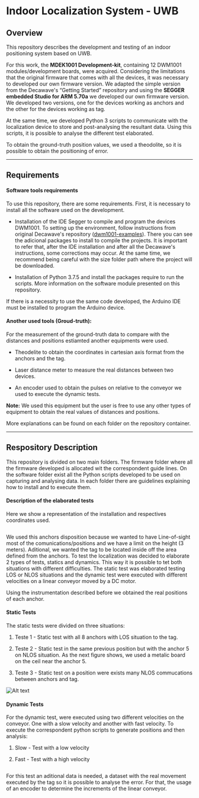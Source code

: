 # Indoor Localization System - UWB

## Overview

This repository describes the development and testing of an indoor positioning system based on UWB.

For this work, the **MDEK1001 Development-kit**, containing 12 DWM1001 modules/development boards, were acquired. Considering the limitations that the original firmware that comes with all the devices, it was necessary to developed our own firmware version. We adapted the simple version from the Decawave's “Getting Started” repository and using the **SEGGER embedded Studio for ARM 5.70a** we developed our own firmware version. We developed two versions, one for the devices working as anchors and the other for the devices working as tag.

At the same time, we developed Python 3 scripts to communicate with the localization device to store and post-analysing the resultant data. Using this scripts, it is possible to analyse the different test elaborated.

To obtain the ground-truth position values, we used a theodolite, so it is possible to obtain the positioning of error.

***

## Requirements

#### Software tools requirements

To use this repository, there are some requirements. First, it is necessary to install all the software used on the development.

- Installation of the IDE Segger to compile and program the devices DWM1001. To setting up the environment, follow instructions from original Decawave's repository ([dwm1001-examples](https://github.com/Decawave/dwm1001-examples)). There you can see the adicional packages to install to compile the projects. It is important to refer that, after the IDE installation and after all the Decawave's instructions, some corrections may occur. At the same time, we recommend being careful with the size folder path where the project will be downloaded.

- Installation of Python 3.7.5 and install the packages require to run the scripts. More information on the software module presented on this repository.

If there is a necessity to use the same code developed, the Arduino IDE must be installed to program the Arduino device.

#### Another used tools (Groud-truth):

For the measurement of the ground-truth data to compare with the distances and positions estiamted another equipments were used.

- Theodelite to obtain the coordinates in cartesian axis format from the anchors and the tag.

- Laser distance meter to measure the real distances between two devices.

- An encoder used to obtain the pulses on relative to the conveyor we used to execute the dynamic tests.

**Note:** We used this equipment but the user is free to use any other types of equipment to obtain the real values of distances and positions.

More explanations can be found on each folder on the repository container.

***

## Respository Description

This repository is divided on two main folders. The firmware folder where all the firmware developed is allocated wit the correspondent guide lines. On the software folder exist all the Python scripts developed to be used on capturing and analysing data. In each folder there are guidelines explaining how to install and to execute them.

#### Description of  the elaborated tests

Here we show a representation of the installation and respectives coordinates used.

<img title="" src="https://github.com/ipleiria-robotics/indoor_positioning_uwb/blob/main/img/sala_info.jpg" alt="">

We used this anchors disposition because we wanted to have Line-of-sight most of the comunications/positions and we have a limit on the height (3 meters). Aditional, we wanted the tag to be located inside off the area defined from the anchors. To test the localization was decided to elaborate 2 types of tests, statics and dynamics. This way it is possible to tet both situations with different difficulties. The static test was elaborated testing LOS or NLOS situations and the dynamic test were executed with different velocities on a linear conveyor moved by a DC motor.

Using the instrumentation described before we obtained the real positions of each anchor.

#### Static Tests

The static tests were divided on three situations:

1. Teste 1 - Static test with all 8 anchors with LOS situation to the tag.

2. Teste 2 - Static test in the same previous position but with the anchor 5 on NLOS situation. As the next figure shows, we used a metalic board on the ceil near the anchor 5.

3. Teste 3 - Static test on a position were exists many NLOS commucations between anchors and tag.

<img title="Optional title" src="https://github.com/ipleiria-robotics/indoor_positioning_uwb/blob/main/img/static.png" alt="Alt text">

#### Dynamic Tests

For the dynamic test, were executed using two different velocities on the conveyor. One with a slow velocity and another with fast velocity. To execute the correspondent python scripts to generate positions and then analysis:

1. Slow - Test with a low velocity

2. Fast - Test with a high velocity

<img title="" src="https://github.com/ipleiria-robotics/indoor_positioning_uwb/blob/main/img/movimento1.jpg" alt="">

For this test an aditional data is needed, a dataset with the real movement executed by the tag so it is possible to analyse the error. For that, the usage of an encoder to determine the increments of the linear conveyor.
